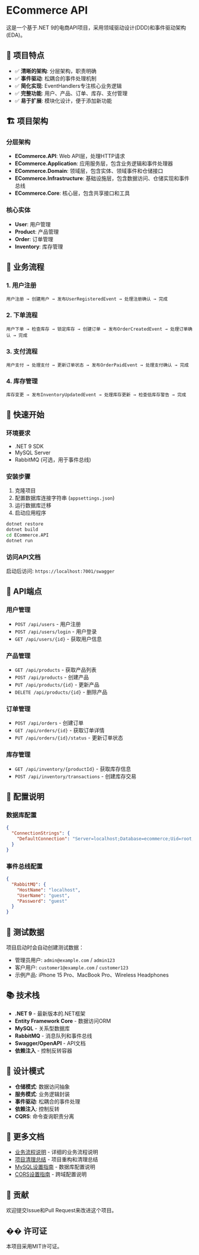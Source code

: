 # ECommerce API

这是一个基于.NET 9的电商API项目，采用领域驱动设计(DDD)和事件驱动架构(EDA)。

## 🎯 项目特点

- ✅ **清晰的架构**: 分层架构，职责明确
- ✅ **事件驱动**: 松耦合的事件处理机制
- ✅ **简化实现**: EventHandlers专注核心业务逻辑
- ✅ **完整功能**: 用户、产品、订单、库存、支付管理
- ✅ **易于扩展**: 模块化设计，便于添加新功能

## 🏗️ 项目架构

### 分层架构
- **ECommerce.API**: Web API层，处理HTTP请求
- **ECommerce.Application**: 应用服务层，包含业务逻辑和事件处理器
- **ECommerce.Domain**: 领域层，包含实体、领域事件和仓储接口
- **ECommerce.Infrastructure**: 基础设施层，包含数据访问、仓储实现和事件总线
- **ECommerce.Core**: 核心层，包含共享接口和工具

### 核心实体
- **User**: 用户管理
- **Product**: 产品管理
- **Order**: 订单管理
- **Inventory**: 库存管理

## 🔄 业务流程

### 1. 用户注册
```
用户注册 → 创建用户 → 发布UserRegisteredEvent → 处理注册确认 → 完成
```

### 2. 下单流程
```
用户下单 → 检查库存 → 锁定库存 → 创建订单 → 发布OrderCreatedEvent → 处理订单确认 → 完成
```

### 3. 支付流程
```
用户支付 → 处理支付 → 更新订单状态 → 发布OrderPaidEvent → 处理支付确认 → 完成
```

### 4. 库存管理
```
库存变更 → 发布InventoryUpdatedEvent → 处理库存更新 → 检查低库存警告 → 完成
```

## 🚀 快速开始

### 环境要求
- .NET 9 SDK
- MySQL Server
- RabbitMQ (可选，用于事件总线)

### 安装步骤
1. 克隆项目
2. 配置数据库连接字符串 (`appsettings.json`)
3. 运行数据库迁移
4. 启动应用程序

```bash
dotnet restore
dotnet build
cd ECommerce.API
dotnet run
```

### 访问API文档
启动后访问: `https://localhost:7001/swagger`

## 📡 API端点

### 用户管理
- `POST /api/users` - 用户注册
- `POST /api/users/login` - 用户登录
- `GET /api/users/{id}` - 获取用户信息

### 产品管理
- `GET /api/products` - 获取产品列表
- `POST /api/products` - 创建产品
- `PUT /api/products/{id}` - 更新产品
- `DELETE /api/products/{id}` - 删除产品

### 订单管理
- `POST /api/orders` - 创建订单
- `GET /api/orders/{id}` - 获取订单详情
- `PUT /api/orders/{id}/status` - 更新订单状态

### 库存管理
- `GET /api/inventory/{productId}` - 获取库存信息
- `POST /api/inventory/transactions` - 创建库存交易

## 🔧 配置说明

### 数据库配置
```json
{
  "ConnectionStrings": {
    "DefaultConnection": "Server=localhost;Database=ecommerce;Uid=root;Pwd=password;"
  }
}
```

### 事件总线配置
```json
{
  "RabbitMQ": {
    "HostName": "localhost",
    "UserName": "guest",
    "Password": "guest"
  }
}
```

## 🧪 测试数据

项目启动时会自动创建测试数据：
- 管理员用户: `admin@example.com` / `admin123`
- 客户用户: `customer1@example.com` / `customer123`
- 示例产品: iPhone 15 Pro、MacBook Pro、Wireless Headphones

## 📚 技术栈

- **.NET 9** - 最新版本的.NET框架
- **Entity Framework Core** - 数据访问ORM
- **MySQL** - 关系型数据库
- **RabbitMQ** - 消息队列和事件总线
- **Swagger/OpenAPI** - API文档
- **依赖注入** - 控制反转容器

## 🎨 设计模式

- **仓储模式**: 数据访问抽象
- **服务模式**: 业务逻辑封装
- **事件驱动**: 松耦合的事件处理
- **依赖注入**: 控制反转
- **CQRS**: 命令查询职责分离

## 📖 更多文档

- [业务流程说明](BUSINESS_FLOW.md) - 详细的业务流程说明
- [项目清理总结](PROJECT_CLEANUP_SUMMARY.md) - 项目重构和清理总结
- [MySQL设置指南](MYSQL_SETUP.md) - 数据库配置说明
- [CORS设置指南](CORS_SETUP.md) - 跨域配置说明

## 🤝 贡献

欢迎提交Issue和Pull Request来改进这个项目。

## �� 许可证

本项目采用MIT许可证。
